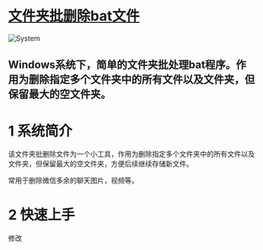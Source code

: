 # [文件夹批删除bat文件](https://github.com/hongshen-zhang/delete_folder_bat)
![System](https://img.shields.io/badge/System-Windows-green.svg)

Windows系统下，简单的文件夹批处理bat程序。作用为删除指定多个文件夹中的所有文件以及文件夹，但保留最大的空文件夹。
---

# 1 系统简介

该文件夹批删除文件为一个小工具，作用为删除指定多个文件夹中的所有文件以及文件夹，但保留最大的空文件夹，方便后续继续存储新文件。

常用于删除微信多余的聊天图片，视频等。

# 2 快速上手

修改

